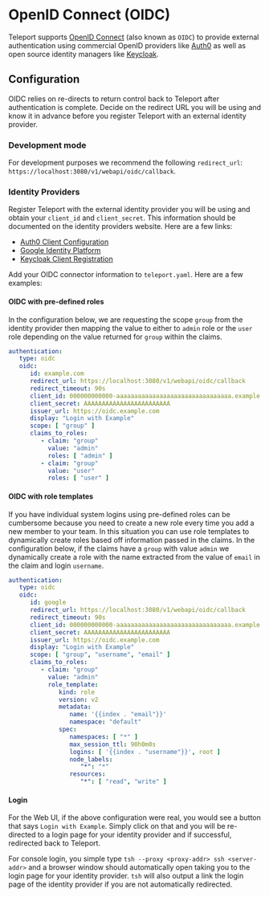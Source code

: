 # OpenID Connect (OIDC)

Teleport supports [OpenID Connect](http://openid.net/connect/) (also known as
`OIDC`) to provide external authentication using commercial OpenID providers
like [Auth0](https://auth0.com) as well as open source identity managers like
[Keycloak](http://www.keycloak.org).

## Configuration

OIDC relies on re-directs to return control back to Teleport after
authentication is complete. Decide on the redirect URL you will be using and
know it in advance before you register Teleport with an external identity
provider.

### Development mode

For development purposes we recommend the following `redirect_url`:
`https://localhost:3080/v1/webapi/oidc/callback`.

### Identity Providers

Register Teleport with the external identity provider you will be using and
obtain your `client_id` and `client_secret`. This information should be
documented on the identity providers website. Here are a few links:

   * [Auth0 Client Configuration](https://auth0.com/docs/clients)
   * [Google Identity Platform](https://developers.google.com/identity/protocols/OpenIDConnect)
   * [Keycloak Client Registration](http://www.keycloak.org/docs/2.0/securing_apps_guide/topics/client-registration.html)

Add your OIDC connector information to `teleport.yaml`. Here are a few examples:

#### OIDC with pre-defined roles

In the configuration below, we are requesting the scope `group` from the
identity provider then mapping the value to either to `admin` role or the `user`
role depending on the value returned for `group` within the claims.

```yaml
authentication:
   type: oidc
   oidc:
      id: example.com
      redirect_url: https://localhost:3080/v1/webapi/oidc/callback
      redirect_timeout: 90s
      client_id: 000000000000-aaaaaaaaaaaaaaaaaaaaaaaaaaaaaaaa.example.com
      client_secret: AAAAAAAAAAAAAAAAAAAAAAAA
      issuer_url: https://oidc.example.com
      display: "Login with Example"
      scope: [ "group" ]
      claims_to_roles:
         - claim: "group"
           value: "admin"
           roles: [ "admin" ]
         - claim: "group"
           value: "user"
           roles: [ "user" ]
```

#### OIDC with role templates

If you have individual system logins using pre-defined roles can be cumbersome
because you need to create a new role every time you add a new member to your
team. In this situation you can use role templates to dynamically create roles
based off information passed in the claims. In the configuration below, if the
claims have a `group` with value `admin` we dynamically create a role with the
name extracted from the value of `email` in the claim and login `username`.

```yaml
authentication:
   type: oidc
   oidc:
      id: google
      redirect_url: https://localhost:3080/v1/webapi/oidc/callback
      redirect_timeout: 90s
      client_id: 000000000000-aaaaaaaaaaaaaaaaaaaaaaaaaaaaaaaa.example.com
      client_secret: AAAAAAAAAAAAAAAAAAAAAAAA
      issuer_url: https://oidc.example.com
      display: "Login with Example"
      scope: [ "group", "username", "email" ]
      claims_to_roles:
         - claim: "group"
           value: "admin"
           role_template:
              kind: role
              version: v2
              metadata:
                 name: '{{index . "email"}}'
                 namespace: "default"
              spec:
                 namespaces: [ "*" ]
                 max_session_ttl: 90h0m0s
                 logins: [ '{{index . "username"}}', root ]
                 node_labels:
                    "*": "*"
                 resources:
                    "*": [ "read", "write" ]
```

#### Login

For the Web UI, if the above configuration were real, you would see a button
that says `Login with Example`. Simply click on that and you will be
re-directed to a login page for your identity provider and if successful,
redirected back to Teleport.

For console login, you simple type `tsh --proxy <proxy-addr> ssh <server-addr>`
and a browser window should automatically open taking you to the login page for
your identity provider. `tsh` will also output a link the login page of the
identity provider if you are not automatically redirected.
